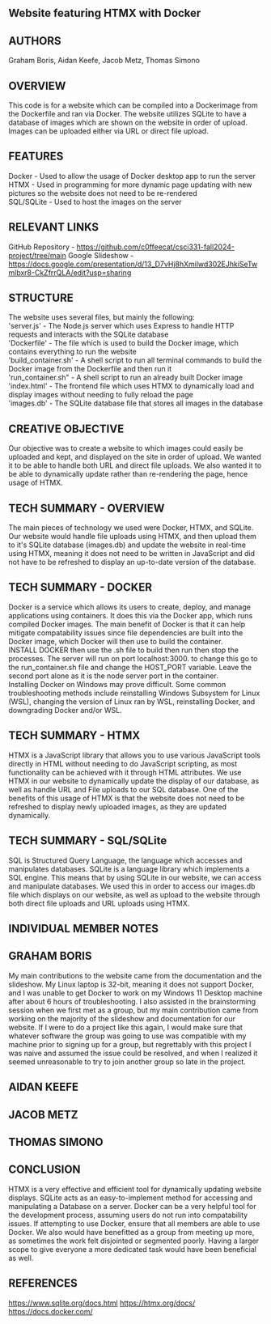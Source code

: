 ## Website featuring HTMX with Docker

## AUTHORS

Graham Boris, Aidan Keefe, Jacob Metz, Thomas Simono

## OVERVIEW

This code is for a website which can be compiled into a Dockerimage from the Dockerfile and ran via Docker. The website utilizes SQLite to have a database of images which are shown on the website in order of upload. Images can be uploaded either via URL or direct file upload.

## FEATURES

Docker - Used to allow the usage of Docker desktop app to run the server <br>
HTMX - Used in programming for more dynamic page updating with new pictures so the website does not need to be re-rendered <br>
SQL/SQLite - Used to host the images on the server <br>

## RELEVANT LINKS

GitHub Repository - https://github.com/c0ffeecat/csci331-fall2024-project/tree/main
Google Slideshow - https://docs.google.com/presentation/d/13_D7vHj8hXmilwd302EJhkiSeTwmlbxr8-CkZfrrQLA/edit?usp=sharing

## STRUCTURE 

The website uses several files, but mainly the following:<br>
'server.js' - The Node.js server which uses Express to handle HTTP requests and interacts with the SQLite database<br>
'Dockerfile' - The file which is used to build the Docker image, which contains everything to run the website<br>
'build_container.sh' - A shell script to run all terminal commands to build the Docker image from the Dockerfile and then run it<br>
'run_container.sh" - A shell script to run an already built Docker image<br>
'index.html' - The frontend file which uses HTMX to dynamically load and display images without needing to fully reload the page<br>
'images.db' - The SQLite database file that stores all images in the database

## CREATIVE OBJECTIVE

Our objective was to create a website to which images could easily be uploaded and kept, and displayed on the site in order of upload. We wanted it to be able to handle both URL and direct file uploads. We also wanted it to be able to dynamically update rather than re-rendering the page, hence usage of HTMX.

## TECH SUMMARY - OVERVIEW

The main pieces of technology we used were Docker, HTMX, and SQLite. Our website would handle file uploads using HTMX, and then upload them to it's SQLite database (images.db) and update the website in real-time using HTMX, meaning it does not need to be written in JavaScript and did not have to be refreshed to display an up-to-date version of the database.

## TECH SUMMARY - DOCKER 

Docker is a service which allows its users to create, deploy, and manage applications using containers. It does this via the Docker app, which runs compiled Docker images. The main benefit of Docker is that it can help mitigate compatability issues since file dependencies are built into the Docker image, which Docker will then use to build the container. <br>
INSTALL DOCKER then use the .sh file to build then run then stop the processes. The server will run on port localhost:3000. to change this go to the run_container.sh file and change the HOST_PORT variable. Leave the second port alone as it is the node server port in the container. <br>
Installing Docker on Windows may prove difficult. Some common troubleshooting methods include reinstalling Windows Subsystem for Linux (WSL), changing the version of Linux ran by WSL, reinstalling Docker, and downgrading Docker and/or WSL.  <br>

## TECH SUMMARY - HTMX

HTMX is a JavaScript library that allows you to use various JavaScript tools directly in HTML without needing to do JavaScript scripting, as most functionality can be achieved with it through HTML attributes. We use HTMX in our website to dynamically update the display of our database, as well as handle URL and File uploads to our SQL database. One of the benefits of this usage of HTMX is that the website does not need to be refreshed to display newly uploaded images, as they are updated dynamically.

## TECH SUMMARY - SQL/SQLite

SQL is Structured Query Language, the language which accesses and manipulates databases. SQLite is a language library which implements a SQL engine. This means that by using SQLite in our website, we can access and manipulate databases. We used this in order to access our images.db file which displays on our website, as well as upload to the website through both direct file uploads and URL uploads using HTMX.

## INDIVIDUAL MEMBER NOTES

## GRAHAM BORIS

My main contributions to the website came from the documentation and the slideshow. My Linux laptop is 32-bit, meaning it does not support Docker, and I was unable to get Docker to work on my Windows 11 Desktop machine after about 6 hours of troubleshooting. I also assisted in the brainstorming session when we first met as a group, but my main contribution came from working on the majority of the slideshow and documentation for our website. If I were to do a project like this again, I would make sure that whatever software the group was going to use was compatible with my machine prior to signing up for a group, but regrettably with this project I was naive and assumed the issue could be resolved, and when I realized it seemed unreasonable to try to join another group so late in the project.

## AIDAN KEEFE



## JACOB METZ



## THOMAS SIMONO



## CONCLUSION
HTMX is a very effective and efficient tool for dynamically updating website displays. SQLite acts as an easy-to-implement method for accessing and manipulating a Database on a server. Docker can be a very helpful tool for the development process, assuming users do not run into compatability issues. If attempting to use Docker, ensure that all members are able to use Docker. We also would have benefitted as a group from meeting up more, as sometimes the work felt disjointed or segmented poorly. Having a larger scope to give everyone a more dedicated task would have been beneficial as well.

## REFERENCES

https://www.sqlite.org/docs.html
https://htmx.org/docs/
https://docs.docker.com/

